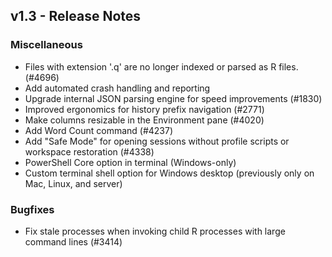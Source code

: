 ## v1.3 - Release Notes

### Miscellaneous

* Files with extension '.q' are no longer indexed or parsed as R files. (#4696)
* Add automated crash handling and reporting
* Upgrade internal JSON parsing engine for speed improvements (#1830)
* Improved ergonomics for history prefix navigation (#2771)
* Make columns resizable in the Environment pane (#4020)
* Add Word Count command (#4237)
* Add "Safe Mode" for opening sessions without profile scripts or workspace restoration (#4338)
* PowerShell Core option in terminal (Windows-only)
* Custom terminal shell option for Windows desktop (previously only on Mac, Linux, and server)

### Bugfixes

* Fix stale processes when invoking child R processes with large command lines (#3414)

